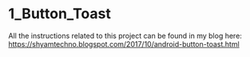 # 1_Button_Toast

All the instructions related to this project can be found in my blog here:
https://shyamtechno.blogspot.com/2017/10/android-button-toast.html
